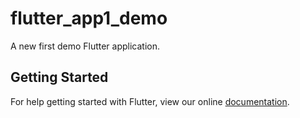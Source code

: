 # flutter_app1_demo

A new first demo Flutter application.

## Getting Started

For help getting started with Flutter, view our online
[documentation](https://flutter.io/).
